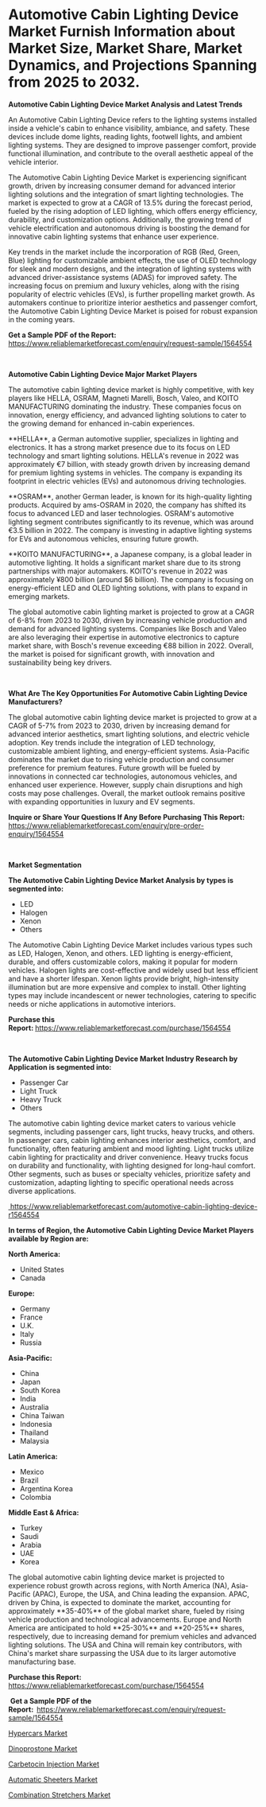<p><h1>Automotive Cabin Lighting Device Market Furnish Information about Market Size, Market Share, Market Dynamics, and Projections Spanning from 2025 to 2032.</h1></p><p><strong>Automotive Cabin Lighting Device Market Analysis and Latest Trends</strong></p>
<p><p>An Automotive Cabin Lighting Device refers to the lighting systems installed inside a vehicle's cabin to enhance visibility, ambiance, and safety. These devices include dome lights, reading lights, footwell lights, and ambient lighting systems. They are designed to improve passenger comfort, provide functional illumination, and contribute to the overall aesthetic appeal of the vehicle interior.</p><p>The Automotive Cabin Lighting Device Market is experiencing significant growth, driven by increasing consumer demand for advanced interior lighting solutions and the integration of smart lighting technologies. The market is expected to grow at a CAGR of 13.5% during the forecast period, fueled by the rising adoption of LED lighting, which offers energy efficiency, durability, and customization options. Additionally, the growing trend of vehicle electrification and autonomous driving is boosting the demand for innovative cabin lighting systems that enhance user experience.</p><p>Key trends in the market include the incorporation of RGB (Red, Green, Blue) lighting for customizable ambient effects, the use of OLED technology for sleek and modern designs, and the integration of lighting systems with advanced driver-assistance systems (ADAS) for improved safety. The increasing focus on premium and luxury vehicles, along with the rising popularity of electric vehicles (EVs), is further propelling market growth. As automakers continue to prioritize interior aesthetics and passenger comfort, the Automotive Cabin Lighting Device Market is poised for robust expansion in the coming years.</p></p>
<p><strong>Get a Sample PDF of the Report:&nbsp;</strong> <a href="https://www.reliablemarketforecast.com/enquiry/request-sample/1564554?utm_campaign=2015&utm_medium=2&utm_source=Github&utm_content=ia&utm_term=23012025&utm_id=automotive-cabin-lighting-device">https://www.reliablemarketforecast.com/enquiry/request-sample/1564554</a></p>
<p>&nbsp;</p>
<p><strong>Automotive Cabin Lighting Device Major Market Players</strong></p>
<p><p>The automotive cabin lighting device market is highly competitive, with key players like HELLA, OSRAM, Magneti Marelli, Bosch, Valeo, and KOITO MANUFACTURING dominating the industry. These companies focus on innovation, energy efficiency, and advanced lighting solutions to cater to the growing demand for enhanced in-cabin experiences.</p><p>**HELLA**, a German automotive supplier, specializes in lighting and electronics. It has a strong market presence due to its focus on LED technology and smart lighting solutions. HELLA's revenue in 2022 was approximately €7 billion, with steady growth driven by increasing demand for premium lighting systems in vehicles. The company is expanding its footprint in electric vehicles (EVs) and autonomous driving technologies.</p><p>**OSRAM**, another German leader, is known for its high-quality lighting products. Acquired by ams-OSRAM in 2020, the company has shifted its focus to advanced LED and laser technologies. OSRAM's automotive lighting segment contributes significantly to its revenue, which was around €3.5 billion in 2022. The company is investing in adaptive lighting systems for EVs and autonomous vehicles, ensuring future growth.</p><p>**KOITO MANUFACTURING**, a Japanese company, is a global leader in automotive lighting. It holds a significant market share due to its strong partnerships with major automakers. KOITO's revenue in 2022 was approximately ¥800 billion (around $6 billion). The company is focusing on energy-efficient LED and OLED lighting solutions, with plans to expand in emerging markets.</p><p>The global automotive cabin lighting market is projected to grow at a CAGR of 6-8% from 2023 to 2030, driven by increasing vehicle production and demand for advanced lighting systems. Companies like Bosch and Valeo are also leveraging their expertise in automotive electronics to capture market share, with Bosch's revenue exceeding €88 billion in 2022. Overall, the market is poised for significant growth, with innovation and sustainability being key drivers.</p></p>
<p>&nbsp;</p>
<p><strong>What Are The Key Opportunities For Automotive Cabin Lighting Device Manufacturers?</strong></p>
<p><p>The global automotive cabin lighting device market is projected to grow at a CAGR of 5-7% from 2023 to 2030, driven by increasing demand for advanced interior aesthetics, smart lighting solutions, and electric vehicle adoption. Key trends include the integration of LED technology, customizable ambient lighting, and energy-efficient systems. Asia-Pacific dominates the market due to rising vehicle production and consumer preference for premium features. Future growth will be fueled by innovations in connected car technologies, autonomous vehicles, and enhanced user experience. However, supply chain disruptions and high costs may pose challenges. Overall, the market outlook remains positive with expanding opportunities in luxury and EV segments.</p></p>
<p><strong>Inquire or Share Your Questions If Any Before Purchasing This Report:</strong> <a href="https://www.reliablemarketforecast.com/enquiry/pre-order-enquiry/1564554?utm_campaign=2015&utm_medium=2&utm_source=Github&utm_content=ia&utm_term=23012025&utm_id=automotive-cabin-lighting-device">https://www.reliablemarketforecast.com/enquiry/pre-order-enquiry/1564554</a></p>
<p>&nbsp;</p>
<p><strong>Market Segmentation</strong></p>
<p><strong>The Automotive Cabin Lighting Device Market Analysis by types is segmented into:</strong></p>
<p><ul><li>LED</li><li>Halogen</li><li>Xenon</li><li>Others</li></ul></p>
<p><p>The Automotive Cabin Lighting Device Market includes various types such as LED, Halogen, Xenon, and others. LED lighting is energy-efficient, durable, and offers customizable colors, making it popular for modern vehicles. Halogen lights are cost-effective and widely used but less efficient and have a shorter lifespan. Xenon lights provide bright, high-intensity illumination but are more expensive and complex to install. Other lighting types may include incandescent or newer technologies, catering to specific needs or niche applications in automotive interiors.</p></p>
<p><strong>Purchase this Report:&nbsp;</strong><a href="https://www.reliablemarketforecast.com/purchase/1564554?utm_campaign=2015&utm_medium=2&utm_source=Github&utm_content=ia&utm_term=23012025&utm_id=automotive-cabin-lighting-device">https://www.reliablemarketforecast.com/purchase/1564554</a></p>
<p>&nbsp;</p>
<p><strong>The Automotive Cabin Lighting Device Market Industry Research by Application is segmented into:</strong></p>
<p><ul><li>Passenger Car</li><li>Light Truck</li><li>Heavy Truck</li><li>Others</li></ul></p>
<p><p>The automotive cabin lighting device market caters to various vehicle segments, including passenger cars, light trucks, heavy trucks, and others. In passenger cars, cabin lighting enhances interior aesthetics, comfort, and functionality, often featuring ambient and mood lighting. Light trucks utilize cabin lighting for practicality and driver convenience. Heavy trucks focus on durability and functionality, with lighting designed for long-haul comfort. Other segments, such as buses or specialty vehicles, prioritize safety and customization, adapting lighting to specific operational needs across diverse applications.</p></p>
<p><a href="https://www.reliablemarketforecast.com/automotive-cabin-lighting-device-r1564554?utm_campaign=2015&utm_medium=2&utm_source=Github&utm_content=ia&utm_term=23012025&utm_id=automotive-cabin-lighting-device">&nbsp;https://www.reliablemarketforecast.com/automotive-cabin-lighting-device-r1564554</a></p>
<p><strong>In terms of Region, the Automotive Cabin Lighting Device Market Players available by Region are:</strong></p>
<p>
    <p> <strong> North America: </strong>
        <ul>
            <li>United States</li>
            <li>Canada</li>
        </ul>
        </p> 
    <p> <strong> Europe: </strong>
        <ul>
            <li>Germany</li>
            <li>France</li>
            <li>U.K.</li>
            <li>Italy</li>
            <li>Russia</li>
        </ul>
        </p> 
    <p> <strong> Asia-Pacific: </strong>
        <ul>
            <li>China</li>
            <li>Japan</li>
            <li>South Korea</li>
            <li>India</li>
            <li>Australia</li>
            <li>China Taiwan</li>
            <li>Indonesia</li>
            <li>Thailand</li>
            <li>Malaysia</li>
        </ul>
        </p> 
    <p> <strong> Latin America: </strong>
        <ul>
            <li>Mexico</li>
            <li>Brazil</li>
            <li>Argentina Korea</li>
            <li>Colombia</li>
        </ul>
        </p> 
    <p> <strong> Middle East & Africa: </strong>
        <ul>
            <li>Turkey</li>
            <li>Saudi</li>
            <li>Arabia</li>
            <li>UAE</li>
            <li>Korea</li>
        </ul>
    </p>
    </p>
<p><p>The global automotive cabin lighting device market is projected to experience robust growth across regions, with North America (NA), Asia-Pacific (APAC), Europe, the USA, and China leading the expansion. APAC, driven by China, is expected to dominate the market, accounting for approximately **35-40%** of the global market share, fueled by rising vehicle production and technological advancements. Europe and North America are anticipated to hold **25-30%** and **20-25%** shares, respectively, due to increasing demand for premium vehicles and advanced lighting solutions. The USA and China will remain key contributors, with China's market share surpassing the USA due to its larger automotive manufacturing base.</p></p>
<p><strong>Purchase this Report: </strong><a href="https://www.reliablemarketforecast.com/purchase/1564554?utm_campaign=2015&utm_medium=2&utm_source=Github&utm_content=ia&utm_term=23012025&utm_id=automotive-cabin-lighting-device">https://www.reliablemarketforecast.com/purchase/1564554</a></p>
<p>&nbsp;<strong>Get a Sample PDF of the Report:&nbsp;&nbsp;</strong><a href="https://www.reliablemarketforecast.com/enquiry/request-sample/1564554?utm_campaign=2015&utm_medium=2&utm_source=Github&utm_content=ia&utm_term=23012025&utm_id=automotive-cabin-lighting-device">https://www.reliablemarketforecast.com/enquiry/request-sample/1564554</a></p>
<p><strong></strong></p>
<p><p><a href="https://www.linkedin.com/pulse/overview-hypercarsmarket-industryshowing-growth-rate-2nq1e?utm_campaign=2015&utm_medium=2&utm_source=Github&utm_content=ia&utm_term=23012025&utm_id=automotive-cabin-lighting-device">Hypercars Market</a></p><p><a href="https://www.linkedin.com/pulse/unlocking-growth-potential-strategic-analysis-dinoprostone-u9acf?utm_campaign=2015&utm_medium=2&utm_source=Github&utm_content=ia&utm_term=23012025&utm_id=automotive-cabin-lighting-device">Dinoprostone Market</a></p><p><a href="https://www.linkedin.com/pulse/market-growth-revenue-projections-carbetocin-injection-industry-evi9e?utm_campaign=2015&utm_medium=2&utm_source=Github&utm_content=ia&utm_term=23012025&utm_id=automotive-cabin-lighting-device">Carbetocin Injection Market</a></p><p><a href="https://www.linkedin.com/pulse/automatic-sheeters-market-consolidation-impact-structure-f90ve?utm_campaign=2015&utm_medium=2&utm_source=Github&utm_content=ia&utm_term=23012025&utm_id=automotive-cabin-lighting-device">Automatic Sheeters Market</a></p><p><a href="https://www.linkedin.com/pulse/market-revenue-growth-forecast-combination-stretchers-59-dqdgc?utm_campaign=2015&utm_medium=2&utm_source=Github&utm_content=ia&utm_term=23012025&utm_id=automotive-cabin-lighting-device">Combination Stretchers Market</a></p></p>